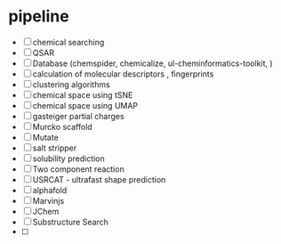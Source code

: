 # pipeline
- [ ] chemical searching
- [ ] QSAR
- [ ] Database (chemspider, chemicalize, ul-cheminformatics-toolkit, )
- [ ] calculation of molecular descriptors , fingerprints
- [ ] clustering algorithms
- [ ] chemical space using tSNE
- [ ] chemical space using UMAP
- [ ] gasteiger partial charges
- [ ] Murcko scaffold
- [ ] Mutate
- [ ] salt stripper
- [ ] solubility prediction
- [ ] Two component reaction
- [ ] USRCAT - ultrafast shape prediction
- [ ] alphafold
- [ ] Marvinjs
- [ ] JChem
- [ ] Substructure Search
- [ ] 
